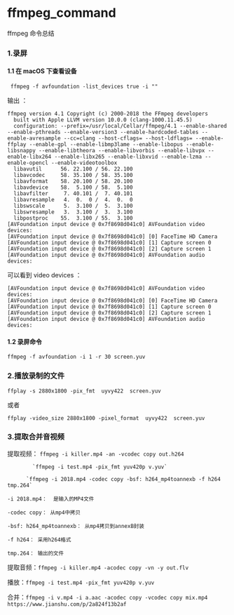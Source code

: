 # ffmpeg_command
ffmpeg 命令总结

### 1.录屏

#### 1.1 在 macOS 下查看设备

` ffmpeg -f avfoundation -list_devices true -i ""`

输出 ：

```
ffmpeg version 4.1 Copyright (c) 2000-2018 the FFmpeg developers
  built with Apple LLVM version 10.0.0 (clang-1000.11.45.5)
  configuration: --prefix=/usr/local/Cellar/ffmpeg/4.1 --enable-shared --enable-pthreads --enable-version3 --enable-hardcoded-tables --enable-avresample --cc=clang --host-cflags= --host-ldflags= --enable-ffplay --enable-gpl --enable-libmp3lame --enable-libopus --enable-libsnappy --enable-libtheora --enable-libvorbis --enable-libvpx --enable-libx264 --enable-libx265 --enable-libxvid --enable-lzma --enable-opencl --enable-videotoolbox
  libavutil      56. 22.100 / 56. 22.100
  libavcodec     58. 35.100 / 58. 35.100
  libavformat    58. 20.100 / 58. 20.100
  libavdevice    58.  5.100 / 58.  5.100
  libavfilter     7. 40.101 /  7. 40.101
  libavresample   4.  0.  0 /  4.  0.  0
  libswscale      5.  3.100 /  5.  3.100
  libswresample   3.  3.100 /  3.  3.100
  libpostproc    55.  3.100 / 55.  3.100
[AVFoundation input device @ 0x7f8698d041c0] AVFoundation video devices:
[AVFoundation input device @ 0x7f8698d041c0] [0] FaceTime HD Camera
[AVFoundation input device @ 0x7f8698d041c0] [1] Capture screen 0
[AVFoundation input device @ 0x7f8698d041c0] [2] Capture screen 1
[AVFoundation input device @ 0x7f8698d041c0] AVFoundation audio devices:

```

可以看到 video devices ：

```
[AVFoundation input device @ 0x7f8698d041c0] AVFoundation video devices:
[AVFoundation input device @ 0x7f8698d041c0] [0] FaceTime HD Camera
[AVFoundation input device @ 0x7f8698d041c0] [1] Capture screen 0
[AVFoundation input device @ 0x7f8698d041c0] [2] Capture screen 1
[AVFoundation input device @ 0x7f8698d041c0] AVFoundation audio devices:

``` 

#### 1.2 录屏命令

`ffmpeg -f avfoundation -i 1 -r 30 screen.yuv`

### 2.播放录制的文件

`ffplay -s 2880x1800 -pix_fmt  uyvy422  screen.yuv`

或者

`ffplay -video_size 2880x1800 -pixel_format  uyvy422  screen.yuv`


### 3.提取合并音视频

提取视频： `ffmpeg -i killer.mp4 -an -vcodec copy out.h264`

			`ffmpeg -i test.mp4 -pix_fmt yuv420p v.yuv`
			
		  `ffmpeg -i 2018.mp4 -codec copy -bsf: h264_mp4toannexb -f h264 tmp.264`
```
-i 2018.mp4：  是输入的MP4文件

-codec copy： 从mp4中拷贝

-bsf: h264_mp4toannexb： 从mp4拷贝到annexB封装

-f h264： 采用h264格式

tmp.264： 输出的文件

```

提取音频：`ffmpeg -i killer.mp4 -acodec copy -vn -y out.flv`


播放：`ffmpeg -i test.mp4 -pix_fmt yuv420p v.yuv`

合并：`ffmpeg -i v.mp4 -i a.aac -acodec copy -vcodec copy mix.mp4 ` `https://www.jianshu.com/p/2a824f13b2af`